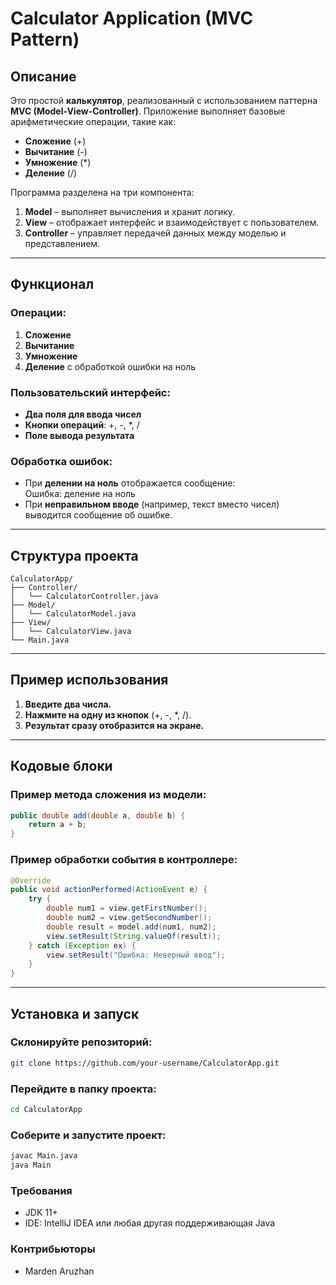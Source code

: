 # Calculator Application (MVC Pattern)

## Описание  
Это простой **калькулятор**, реализованный с использованием паттерна **MVC (Model-View-Controller)**. Приложение выполняет базовые арифметические операции, такие как:  
- **Сложение** (+)  
- **Вычитание** (-)  
- **Умножение** (*)  
- **Деление** (/)

Программа разделена на три компонента:
1. **Model** – выполняет вычисления и хранит логику.
2. **View** – отображает интерфейс и взаимодействует с пользователем.
3. **Controller** – управляет передачей данных между моделью и представлением.

---

## Функционал  
### Операции:
1. **Сложение**  
2. **Вычитание**  
3. **Умножение**  
4. **Деление** с обработкой ошибки на ноль

### Пользовательский интерфейс:
- **Два поля для ввода чисел**
- **Кнопки операций**: +, -, *, /  
- **Поле вывода результата**

### Обработка ошибок:
- При **делении на ноль** отображается сообщение:  
Ошибка: деление на ноль
- При **неправильном вводе** (например, текст вместо чисел) выводится сообщение об ошибке.

---

## Структура проекта  

```plaintext
CalculatorApp/
├── Controller/
│   └── CalculatorController.java
├── Model/
│   └── CalculatorModel.java
├── View/
│   └── CalculatorView.java
└── Main.java
```
---

## Пример использования  
1. **Введите два числа.**  
2. **Нажмите на одну из кнопок** (+, -, *, /).  
3. **Результат сразу отобразится на экране.**
---

## Кодовые блоки
### Пример метода сложения из модели:
```java
public double add(double a, double b) {
    return a + b;
}
```
### Пример обработки события в контроллере:
```java
@Override
public void actionPerformed(ActionEvent e) {
    try {
        double num1 = view.getFirstNumber();
        double num2 = view.getSecondNumber();
        double result = model.add(num1, num2);
        view.setResult(String.valueOf(result));
    } catch (Exception ex) {
        view.setResult("Ошибка: Неверный ввод");
    }
}
```
---

## Установка и запуск
### Склонируйте репозиторий:
```bash
git clone https://github.com/your-username/CalculatorApp.git
```
### Перейдите в папку проекта:
```bash
cd CalculatorApp
```

### Соберите и запустите проект:
```bash
javac Main.java
java Main
```

### Требования
- JDK 11+
- IDE: IntelliJ IDEA или любая другая поддерживающая Java

### Контрибьюторы
- Marden Aruzhan

